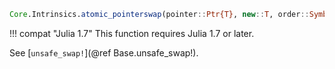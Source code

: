 ```julia
Core.Intrinsics.atomic_pointerswap(pointer::Ptr{T}, new::T, order::Symbol) --> old
```

!!! compat "Julia 1.7"
    This function requires Julia 1.7 or later.


See [`unsafe_swap!`](@ref Base.unsafe_swap!).
